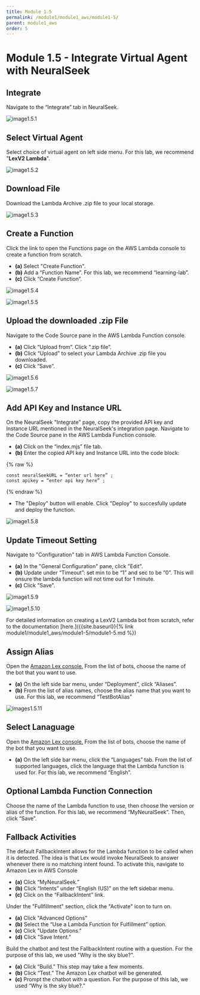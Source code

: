 ```yaml
---
title: Module 1.5
permalink: /module1/module1_aws/module1-5/
parent: module1_aws
order: 5
---
```


# Module 1.5 - Integrate Virtual Agent with NeuralSeek

## Integrate 
Navigate to the “Integrate” tab in NeuralSeek.

![image1.5.1](images/image1.5.1.png)

## Select Virtual Agent
Select choice of virtual agent on left side menu.
For this lab, we recommend "**LexV2 Lambda**".

![image1.5.2](images/image1.5.2.png)

## Download File
Download the Lambda Archive .zip file to your local storage.

![image1.5.3](images/image1.5.3.png)

## Create a Function
Click the link to open the Functions page on the AWS Lambda console to create a function from scratch.
- **(a)** Select "Create Function".
- **(b)** Add a “Function Name”. For this lab, we recommend “learning-lab”.
- **(c)** Click “Create Function”.

![image1.5.4](images/image1.5.4.png)

![image1.5.5](images/image1.5.5.png)

## Upload the downloaded .zip File
Navigate to the Code Source pane in the AWS Lambda Function console. 
- **(a)** Click “Upload from”. Click “.zip file”.
- **(b)** Click “Upload” to select your Lambda Archive .zip file you downloaded.
- **(c)** Click “Save”.

![image1.5.6](images/image1.5.6.png)

![image1.5.7](images/image1.5.7.png)

## Add API Key and Instance URL
On the NeuralSeek "Integrate" page, copy the provided API key and Instance URL mentioned in the NeuralSeek's integration page.
Navigate to the Code Source pane in the AWS Lambda Function console. 
- **(a)** Click on the “index.mjs” file tab. 
- **(b)** Enter the copied API key and Instance URL into the code block:

{% raw %}
```
const neuralSeekURL = “enter url here” ; 
const apikey = “enter api key here” ; 
```
{% endraw %}

- The "Deploy" button will enable. Click "Deploy" to succesfully update and deploy the function.

![image1.5.8](images/image1.5.8.png)

## Update Timeout Setting
Navigate to "Configuration" tab in AWS Lambda Function Console.
- **(a)** In the "General Configuration" pane, click "Edit".
- **(b)** Update under “Timeout”: set min to be “1” and sec to be “0”. This will ensure the lambda function will not time out for 1 minute.
- **(c)** Click "Save".

![image1.5.9](images/image1.5.9.png)

![image1.5.10](images/image1.5.10.png)

For detailed information on creating a LexV2 Lambda bot from scratch, refer to the documentation [here.]({{site.baseurl}}{% link module1/module1_aws/module1-5/module1-5.md %}) 

## Assign Alias 
Open the [Amazon Lex console.](https://console.aws.amazon.com/lexv2/home#bots) From the list of bots, choose the name of the bot that you want to use.
- **(a)** On the left side bar menu, under “Deployment”, click “Aliases”.
- **(b)** From the list of alias names, choose the alias name that you want to use. For this lab, we recommend “TestBotAlias”

![images1.5.11](images/image1.5.11.png)

## Select Lanaguage
Open the [Amazon Lex console.](https://console.aws.amazon.com/lexv2/home#bots) From the list of bots, choose the name of the bot that you want to use. 
- **(a)** On the left side bar menu, click the “Languages” tab.
From the list of supported languages, click the language that the Lambda function is used for. For this lab, we recommend “English”.

## Optional Lambda Function Connection
Choose the name of the Lambda function to use, then choose the version or alias of the function. For this lab, we recommend “MyNeuralSeek”. Then, click “Save”.

## Fallback Activities
The default FallbackIntent allows for the Lambda function to be called when it is detected. The idea is that Lex would invoke NeuralSeek to answer whenever there is no matching intent found. To activate this, navigate to Amazon Lex in AWS Console
- **(a)** Click “MyNeuralSeek.”
- **(b)** Click “Intents” under “English (US)” on the left sidebar menu.
- **(c)** Click on the “FallbackIntent” link.

Under the "Fullfillment" section, click the "Activate" icon to turn on. 
- **(a)** Click "Advanced Options"
- **(b)** Select the “Use a Lambda Function for Fulfillment” option. 
- **(c)** Click "Update Options."
- **(d)** Click "Save Intent."

Build the chatbot and test the FallbackIntent routine with a question. For the purpose of this lab, we used "Why is the sky blue?". 
- **(a)** Click “Build.” This step may take a few moments.
- **(b)** Click “Test.” The Amazon Lex chatbot will be generated. 
- **(c)** Prompt the chatbot with a question. For the purpose of this lab, we used “Why is the sky blue?.”
